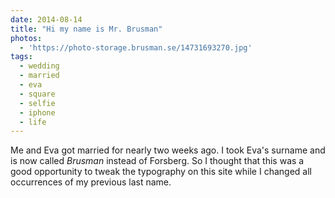 ```yaml
---
date: 2014-08-14
title: "Hi my name is Mr. Brusman"
photos:
  - 'https://photo-storage.brusman.se/14731693270.jpg'
tags:
  - wedding
  - married
  - eva
  - square
  - selfie
  - iphone
  - life
---
```


Me and Eva got married for nearly two weeks ago. I took Eva's surname and is now called _Brusman_ instead of Forsberg. So I thought that this was a good opportunity to tweak the typography on this site while I changed all occurrences of my previous last name.

